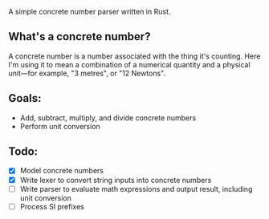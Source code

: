 A simple concrete number parser written in Rust.

## What's a concrete number?
A concrete number is a number associated with the thing it's counting. Here I'm using it to mean a combination of a numerical quantity and a physical unit—for example, "3 metres", or "12 Newtons".

## Goals:
- Add, subtract, multiply, and divide concrete numbers
- Perform unit conversion 

## Todo:

- [x] Model concrete numbers
- [x] Write lexer to convert string inputs into concrete numbers
- [ ] Write parser to evaluate math expressions and output result, including unit conversion
- [ ] Process SI prefixes